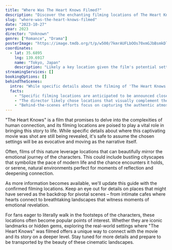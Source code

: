 ```yaml
---
title: "Where Was The Heart Knows Filmed?"
description: "Discover the enchanting filming locations of The Heart Knows, a film that beautifully captures the essence of its settings."
slug: "where-was-the-heart-knows-filmed"
date: "2023-10-27"
year: 2023
director: "Unknown"
genre: ["Romance", "Drama"]
posterImage: "https://image.tmdb.org/t/p/w500/7kmrAUFLbOOs70xmGJbBsmkDlel.jpg"
coordinates:
  - lat: 35.6895
    lng: 139.6917
    name: "Tokyo, Japan"
    description: "Likely a key location given the film's potential setting, showcasing the blend of modern cityscapes and traditional charm."
streamingServices: []
bookingOptions: []
behindTheScenes:
  intro: "While specific details about the filming of 'The Heart Knows' are still emerging, the film promises to immerse viewers in its emotionally rich narrative, likely utilizing locations that resonate with the story's themes of love and discovery. Much of the magic happens behind the scenes, where the crew works to bring the script to life through careful selection and utilization of settings."
  facts:
    - "Specific filming locations are anticipated to be announced closer to the film's release."
    - "The director likely chose locations that visually complement the film's romantic and dramatic elements."
    - "Behind-the-scenes efforts focus on capturing the authentic atmosphere of the chosen settings."
---
```


<TheHeartKnowsGuide />

"The Heart Knows" is a film that promises to delve into the complexities of human connection, and its filming locations are poised to play a vital role in bringing this story to life. While specific details about where this captivating movie was shot are still being revealed, it's safe to assume the chosen settings will be as evocative and moving as the narrative itself.

Often, films of this nature leverage locations that can beautifully mirror the emotional journey of the characters. This could include bustling cityscapes that symbolize the pace of modern life and the chance encounters it holds, or serene, natural environments perfect for moments of reflection and deepening connection.

As more information becomes available, we'll update this guide with the confirmed filming locations. Keep an eye out for details on places that might have served as the backdrop for pivotal scenes – from intimate cafes where hearts connect to breathtaking landscapes that witness moments of emotional revelation.

For fans eager to literally walk in the footsteps of the characters, these locations often become popular points of interest. Whether they are iconic landmarks or hidden gems, exploring the real-world settings where "The Heart Knows" was filmed offers a unique way to connect with the movie and its story on a deeper level. Stay tuned for more details and prepare to be transported by the beauty of these cinematic landscapes.
```
